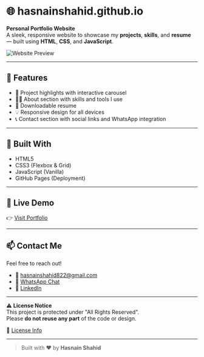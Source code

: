 # 🌐 hasnainshahid.github.io

**Personal Portfolio Website**  
A sleek, responsive website to showcase my **projects**, **skills**, and **resume** — built using **HTML**, **CSS**, and **JavaScript**.

![Website Preview](https://hasnainshahidx.github.io/assets/preview.png)

---

## 🚀 Features

- 🎯 Project highlights with interactive carousel
- 👨‍💻 About section with skills and tools I use
- 📜 Downloadable resume
- 💡 Responsive design for all devices
- 📞 Contact section with social links and WhatsApp integration

---

## 🔧 Built With

- HTML5
- CSS3 (Flexbox & Grid)
- JavaScript (Vanilla)
- GitHub Pages (Deployment)

---

## 📍 Live Demo

👉 [Visit Portfolio](https://hasnainshahidx.github.io/)  

---

## 📫 Contact Me

Feel free to reach out!

- 📧 hasnainshahid822@gmail.com  
- 💬 [WhatsApp Chat](https://wa.me/923011234567?text=Hey%21%20Loved%20your%20work.%20Wanted%20to%20chat%20about%20something%20%3A%29)  
- 🔗 [LinkedIn](https://linkedin.com/in/hasnain-shahid)

---

⚠️ **License Notice**  
This project is protected under "All Rights Reserved".  
Please **do not reuse any part** of the code or design.

🔗 [License Info](https://choosealicense.com/no-permission/)

---
> Built with ❤️ by **Hasnain Shahid**